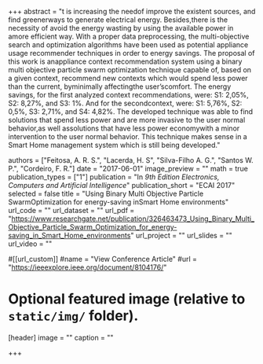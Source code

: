 +++
abstract = "t  is  increasing  the  needof  improve  the existent  sources,   and  find greenerways  to  generate electrical  energy.  Besides,there  is  the  necessity  of  avoid the  energy  wasting  by  using  the  available  power  in  amore  efficient  way.  With  a  proper  data  preprocessing, the  multi-objective  search  and  optimization  algorithms have     been     used     as     potential     appliance     usage recommender  techniques  in  order  to energy  savings. The   proposal   of   this   work   is   anappliance   context recommendation  system  using  a  binary  multi  objective particle swarm optimization technique capable of, based on  a  given  context,  recommend  new  contexts  which would  spend  less  power  than  the  current, byminimally affectingthe user’scomfort. The energy savings, for the first   analyzed   context recommendations,   were:   S1: 2,05%,  S2:  8,27%,  and  S3:  1%.  And  for  the  secondcontext, were: S1: 5,76%, S2: 0,5%, S3: 2,71%, and S4: 4,82%.   The   developed   technique   was   able   to   find solutions that spend less power and are more invasive to the  user  normal  behavior,as well assolutions that have less  power  economywith  a  minor  intervention  to  the user  normal  behavior.  This  technique  makes  sense  in  a Smart  Home  management  system  which  is  still  being developed."

authors = ["Feitosa, A. R. S.", "Lacerda, H. S", "Silva-Filho A. G.", "Santos W. P.", "Cordeiro, F. R."]
date = "2017-06-01"
image_preview = ""
math = true
publication_types = ["1"]
publication = "In *9th Edition Electronics, Computers and Artificial Intelligence*"
publication_short = "ECAI 2017"
selected = false
title = "Using Binary Multi Objective Particle SwarmOptimization for energy-saving inSmart Home environments"
url_code = ""
url_dataset = ""
url_pdf = "https://www.researchgate.net/publication/326463473_Using_Binary_Multi_Objective_Particle_Swarm_Optimization_for_energy-saving_in_Smart_Home_environments"
url_project = ""
url_slides = ""
url_video = ""

#[[url_custom]]
#name = "View Conference Article"
#url = "https://ieeexplore.ieee.org/document/8104176/"

# Optional featured image (relative to `static/img/` folder).
[header]
image = ""
caption = ""

+++
